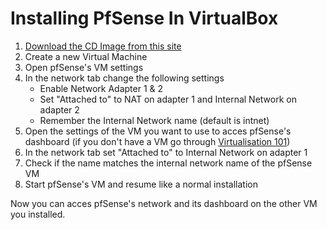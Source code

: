 # Installing PfSense In VirtualBox
1. [Download the CD Image from this site](https://www.pfsense.org/download/)
2. Create a new Virtual Machine
3. Open pfSense's VM settings
4. In the network tab change the following settings
    * Enable Network Adapter 1 & 2
    * Set "Attached to" to NAT on adapter 1 and Internal Network on adapter 2
    * Remember the Internal Network name (default is intnet)
5. Open the settings of the VM you want to use to acces pfSense's dashboard (if you don't have a VM go through [Virtualisation 101](https://github.com/Opensource-Academy/virtualisation/blob/master/101_virtual_machines_with_virtual_box_and_xubuntu.md))
6. In the network tab set "Attached to" to Internal Network on adapter 1
7. Check if the name matches the internal network name of the pfSense VM
8. Start pfSense's VM and resume like a normal installation

Now you can acces pfSense's network and its dashboard on the other VM you installed.
